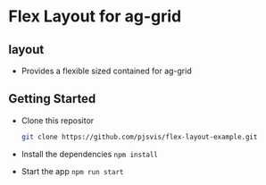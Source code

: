 # Flex Layout for ag-grid

## layout

- Provides a flexible sized contained for ag-grid

## Getting Started

- Clone this repositor
  
  ```bash
  git clone https://github.com/pjsvis/flex-layout-example.git
  ```

- Install the dependencies `npm install`
- Start the app `npm run start`
